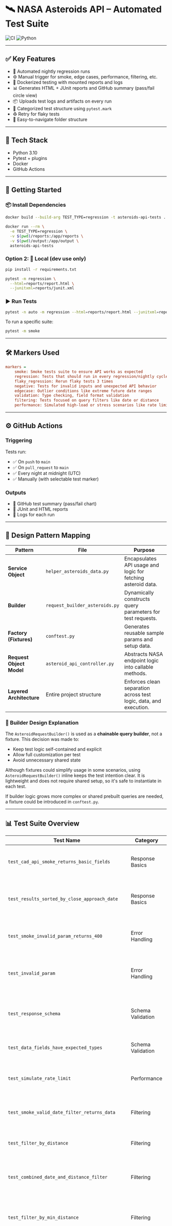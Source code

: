 # 🛰️ NASA Asteroids API – Automated Test Suite

![CI](https://github.com/cristearadu/nasa-asteroids-api-test/actions/workflows/asteroid-tests.yml/badge.svg)
![Python](https://img.shields.io/badge/python-3.10-blue)

---

## ✅ Key Features

- 🔁 Automated nightly regression runs
- ⚙️ Manual trigger for smoke, edge cases, performance, filtering, etc.
- 🐳 Dockerized testing with mounted reports and logs
- 📊 Generates HTML + JUnit reports and GitHub summary (pass/fail circle view)
- 📦 Uploads test logs and artifacts on every run
- 🔎 Categorized test structure using `pytest.mark`
- ♻️ Retry for flaky tests
- 📁 Easy-to-navigate folder structure

---

## 🧰 Tech Stack

- Python 3.10
- Pytest + plugins
- Docker
- GitHub Actions

---

## 🚀 Getting Started

### 📦 Install Dependencies

```bash
docker build --build-arg TEST_TYPE=regression -t asteroids-api-tests .

docker run --rm \
  -e TEST_TYPE=regression \
  -v $(pwd)/reports:/app/reports \
  -v $(pwd)/output:/app/output \
  asteroids-api-tests
```

### Option 2: 🧪 Local (dev use only)

```bash
pip install -r requirements.txt

pytest -m regression \
  --html=reports/report.html \
  --junitxml=reports/junit.xml
```

### ▶️ Run Tests

```bash
pytest -n auto -m regression --html=reports/report.html --junitxml=reports/junit.xml
```

To run a specific suite:

```bash
pytest -m smoke
```

---

## 🛠️ Markers Used

```ini
markers =
    smoke: Smoke tests suite to ensure API works as expected
    regression: Tests that should run in every regression/nightly cycle
    flaky_regression: Rerun flaky tests 3 times
    negative: Tests for invalid inputs and unexpected API behavior
    edgecase: Outlier conditions like extreme future date ranges
    validation: Type checking, field format validation
    filtering: Tests focused on query filters like date or distance
    performance: Simulated high-load or stress scenarios like rate limiting
```

---

## ⚙️ GitHub Actions

### Triggering

Tests run:
- ✅ On `push` to `main`
- ✅ On `pull_request` to `main`
- ✅ Every night at midnight (UTC)
- ✅ Manually (with selectable test marker)

### Outputs

- 🧪 GitHub test summary (pass/fail chart)
- 📄 JUnit and HTML reports
- 📁 Logs for each run

---

## 🧩 Design Pattern Mapping

| **Pattern**               | **File**                          | **Purpose**                                               |
|---------------------------|-----------------------------------|-----------------------------------------------------------|
| **Service Object**        | `helper_asteroids_data.py`        | Encapsulates API usage and logic for fetching asteroid data. |
| **Builder**               | `request_builder_asteroids.py`    | Dynamically constructs query parameters for test requests. |
| **Factory (Fixtures)**    | `conftest.py`                     | Generates reusable sample params and setup data.          |
| **Request Object Model**  | `asteroid_api_controller.py`      | Abstracts NASA endpoint logic into callable methods.      |
| **Layered Architecture**  | Entire project structure          | Enforces clean separation across test logic, data, and execution. |

### 🔧 Builder Design Explanation

The `AsteroidRequestBuilder()` is used as a **chainable query builder**, not a fixture.
This decision was made to:
- Keep test logic self-contained and explicit
- Allow full customization per test
- Avoid unnecessary shared state

Although fixtures could simplify usage in some scenarios, using `AsteroidRequestBuilder()` inline keeps the test intention clear. It is lightweight and does not require shared setup, so it's safe to instantiate in each test.

If builder logic grows more complex or shared prebuilt queries are needed, a fixture could be introduced in `conftest.py`.

---

## 📊 Test Suite Overview

| **Test Name**                                      | **Category**        | **File**                          | **Description**                                                        |
|----------------------------------------------------|----------------------|-----------------------------------|------------------------------------------------------------------------|
| `test_cad_api_smoke_returns_basic_fields`          | Response Basics      | `test_response_basics.py`         | Ensures essential fields exist in the API CAD response                |
| `test_results_sorted_by_close_approach_date`       | Response Basics      | `test_response_basics.py`         | Verifies results are sorted by close approach date                    |
| `test_smoke_invalid_param_returns_400`             | Error Handling       | `test_errors.py`                  | Checks invalid param returns proper 400 response                      |
| `test_invalid_param`                               | Error Handling       | `test_errors.py`                  | Ensures API catches unrecognized or malformed query parameters        |
| `test_response_schema`                             | Schema Validation    | `test_schema.py`                  | Validates response JSON matches expected schema                       |
| `test_data_fields_have_expected_types`             | Schema Validation    | `test_schema.py`                  | Asserts each field type matches its defined type                      |
| `test_simulate_rate_limit`                         | Performance          | `test_performance.py`             | Simulates burst traffic to confirm rate limiting behavior             |
| `test_smoke_valid_date_filter_returns_data`        | Filtering            | `test_filtering.py`               | Ensures valid date range returns expected asteroids                   |
| `test_filter_by_distance`                          | Filtering            | `test_filtering.py`               | Verifies asteroid filtering by max distance                           |
| `test_combined_date_and_distance_filter`           | Filtering            | `test_filtering.py`               | Combines filters to ensure cross-parameter functionality              |
| `test_filter_by_min_distance`                      | Filtering            | `test_filtering.py`               | Ensure results contain only entries with distance ≥ 0.1 AU            |
| `test_filter_by_distance_range`                    | Filtering            | `test_filtering.py`               | Ensure results fall within specified min/max distance boundaries      |
| `test_filter_by_absolute_magnitude_upper_bound`    | Filtering            | `test_filtering.py`               | Filter objects with absolute magnitude ≤ defined threshold            |
| `test_filter_by_velocity_upper_bound`              | Filtering            | `test_filtering.py`               | Ensure filtered objects have v-inf ≤ defined max velocity             |
| `test_edge_case_no_data`                           | Edge Case            | `test_edgecases.py`               | Confirms the API handles far future dates without failure             |
| `test_empty_ranges_return_no_data`                 | Edge Case            | `test_edgecases.py`               | Checks that no data is returned for truly empty valid date ranges     |
| `test_filter_only_planets`                         | Object Filtering     | `test_object_type_filters.py`     | Verify kind=p returns 400 since planets are not supported             |
| `test_filter_only_comets`                          | Object Filtering     | `test_object_type_filters.py`     | Filter to include only comets using kind=c and a valid date range     |
| `test_invalid_kind_value_returns_400`              | Negative             | `test_object_type_filters.py`     | Passing an invalid `kind` param returns HTTP 400 and appropriate error|
| `test_fullname_parameter_returns_full_names`       | Validation           | `test_output_format.py`           | Validates that `fullname=true` returns extended designations matching the official CAD API format |
| `test_diameter_field_included_when_enabled`        | Validation           | `test_output_format.py`           | Ensures `diameter` field is present in results when requested (may be `None` if unknown)          |
---